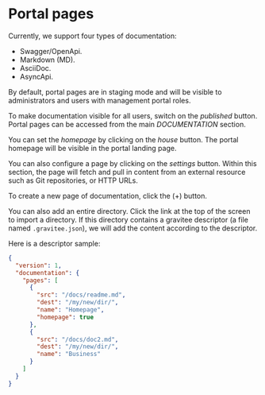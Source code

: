 # Portal pages

Currently, we support four types of documentation:

* Swagger/OpenApi.
* Markdown (MD).
* AsciiDoc.
* AsyncApi.

By default, portal pages are in staging mode and will be visible to administrators and users with management portal roles.

To make documentation visible for all users, switch on the *published* button.
Portal pages can be accessed from the main *DOCUMENTATION* section.

You can set the *homepage* by clicking on the *house* button. The portal homepage will be visible in the portal landing page.

You can also configure a page by clicking on the *settings* button. Within this section, the page will fetch and pull in content from an external resource such as Git repositories, or HTTP URLs.

To create a new page of documentation, click the (+) button.

You can also add an entire directory. Click the link at the top of the screen to import a directory.
If this directory contains a gravitee descriptor (a file named `.gravitee.json`), we will add the content according to the descriptor.

Here is a descriptor sample:
```json
{
  "version": 1,
  "documentation": {
    "pages": [
      {
        "src": "/docs/readme.md",
        "dest": "/my/new/dir/",
        "name": "Homepage",
        "homepage": true
      },
      {
        "src": "/docs/doc2.md",
        "dest": "/my/new/dir/",
        "name": "Business"
      }
    ]
  }
}
```

